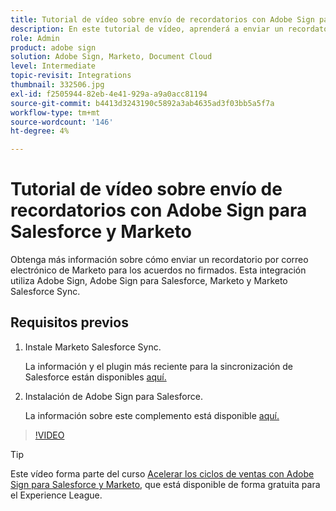 ```yaml
---
title: Tutorial de vídeo sobre envío de recordatorios con Adobe Sign para Salesforce y Marketo
description: En este tutorial de vídeo, aprenderá a enviar un recordatorio por correo electrónico de Marketo cuando un acuerdo siga sin firmarse tras un período de tiempo
role: Admin
product: adobe sign
solution: Adobe Sign, Marketo, Document Cloud
level: Intermediate
topic-revisit: Integrations
thumbnail: 332506.jpg
exl-id: f2505944-82eb-4e41-929a-a9a0acc81194
source-git-commit: b4413d3243190c5892a3ab4635ad3f03bb5a5f7a
workflow-type: tm+mt
source-wordcount: '146'
ht-degree: 4%

---
```


# Tutorial de vídeo sobre envío de recordatorios con Adobe Sign para Salesforce y Marketo

Obtenga más información sobre cómo enviar un recordatorio por correo electrónico de Marketo para los acuerdos no firmados. Esta integración utiliza Adobe Sign, Adobe Sign para Salesforce, Marketo y Marketo Salesforce Sync.

## Requisitos previos

1. Instale Marketo Salesforce Sync.

   La información y el plugin más reciente para la sincronización de Salesforce están disponibles [aquí.](https://experienceleague.adobe.com/docs/marketo/using/product-docs/crm-sync/salesforce-sync/understanding-the-salesforce-sync.html)

1. Instalación de Adobe Sign para Salesforce.

   La información sobre este complemento está disponible [aquí.](https://helpx.adobe.com/ca/sign/using/salesforce-integration-installation-guide.html)

>[!VIDEO](https://video.tv.adobe.com/v/332506?hidetitle=true)

>[!TIP]
>
>Este vídeo forma parte del curso [Acelerar los ciclos de ventas con Adobe Sign para Salesforce y Marketo](https://experienceleague.adobe.com/?recommended=Sign-U-1-2021.1), que está disponible de forma gratuita para el Experience League.

